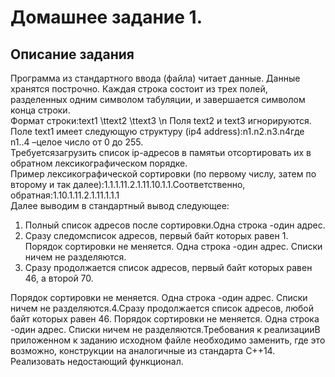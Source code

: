 # Домашнее задание 1.

## Описание задания 
Программа из стандартного ввода (файла) читает данные. 
Данные хранятся построчно. Каждая строка состоит из трех полей, разделенных одним символом табуляции, и завершается символом конца строки.  
Формат строки:text1 \ttext2 \ttext3 \n Поля text2 и text3 игнорируются.   
Поле text1 имеет следующую структуру (ip4 address):n1.n2.n3.n4где n1..4 –целое число от 0 до 255.  
Требуетсязагрузить список ip-адресов в памятьи отсортировать их в обратном лексикографическом порядке.   
Пример лексикографической сортировки (по первому числу, затем по второму и так далее):1.1.1.11.2.1.11.10.1.1.Соответственно, обратная:1.10.1.11.2.1.11.1.1.1  
Далее выводим в стандартный вывод следующее:
1. Полный список адресов после сортировки.Одна строка -один адрес.
2. Сразу следомсписок адресов, первый байт которых равен 1. Порядок сортировки не меняется. Одна строка -один адрес. Списки ничем не разделяются.
3. Сразу продолжается список адресов, первый байт которых равен 46, а второй 70.  

Порядок сортировки не меняется. Одна строка -один адрес. Списки ничем не разделяются.4.Сразу продолжается список адресов, любой байт которых равен 46. Порядок сортировки не меняется. Одна строка -один адрес. Списки ничем не разделяются.Требования к реализацииВ приложенном к заданию исходном файле необходимо заменить, где это возможно, конструкции на аналогичные из стандарта С++14. Реализовать недостающий функционал.
